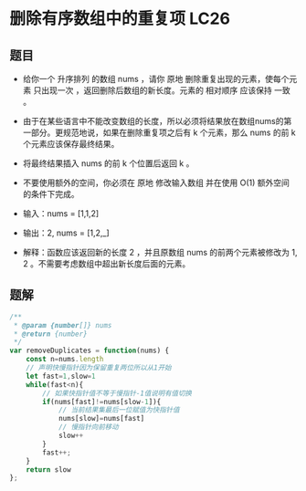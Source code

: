 # 删除有序数组中的重复项 LC26

## 题目
* 给你一个 升序排列 的数组 nums ，请你 原地 删除重复出现的元素，使每个元素 只出现一次 ，返回删除后数组的新长度。元素的 相对顺序 应该保持 一致 。
* 由于在某些语言中不能改变数组的长度，所以必须将结果放在数组nums的第一部分。更规范地说，如果在删除重复项之后有 k 个元素，那么 nums 的前 k 个元素应该保存最终结果。
* 将最终结果插入 nums 的前 k 个位置后返回 k 。
* 不要使用额外的空间，你必须在 原地 修改输入数组 并在使用 O(1) 额外空间的条件下完成。

* 输入：nums = [1,1,2]
* 输出：2, nums = [1,2,_]
* 解释：函数应该返回新的长度 2 ，并且原数组 nums 的前两个元素被修改为 1, 2 。不需要考虑数组中超出新长度后面的元素。

## 题解
```javascript
/**
 * @param {number[]} nums
 * @return {number}
 */
var removeDuplicates = function(nums) {
    const n=nums.length
    // 声明快慢指针因为保留重复两位所以从1开始
    let fast=1,slow=1
    while(fast<n){
        // 如果快指针值不等于慢指针-1值说明有值切换
        if(nums[fast]!=nums[slow-1]){
            // 当前结果集最后一位赋值为快指针值
            nums[slow]=nums[fast]
            // 慢指针向前移动
            slow++
        }
        fast++;
    }
    return slow
};
```

